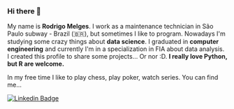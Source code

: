 ### Hi there 👋

My name is **Rodrigo Melges**. I work as a maintenance technician in São Paulo subway - Brazil (🇧🇷), but sometimes I like to program. Nowadays I'm studying some crazy things about **data science**. I graduated in **computer engineering** and currently I'm in a specialization in FIA about data analysis. I created this profile to share some projects... Or nor :D. **I really love Python, but R are welcome.**

In my free time I like to play chess, play poker, watch series. You can find me...

[![Linkedin Badge](https://img.shields.io/badge/-LinkedIn-blue?style=flat-square&logo=Linkedin&logoColor=white&link=https://www.linkedin.com/in/rodrigo-melges)](https://www.linkedin.com/in/rodrigo-melges)



<!--
**rodrigomelges/rodrigomelges** is a ✨ _special_ ✨ repository because its `README.md` (this file) appears on your GitHub profile.

Here are some ideas to get you started:

- 🔭 I’m currcriei projetos relacionados a assuntos da minha pós-graduaçãoently working on ...
- 🌱 I’m currently learning ...
- 👯 I’m looking to collaborate on ...
- 🤔 I’m looking for help with ...
- 💬 Ask me about ...
- 📫 How to reach me: ...
- 😄 Pronouns: ...
- ⚡ Fun fact: ...hing
-->
